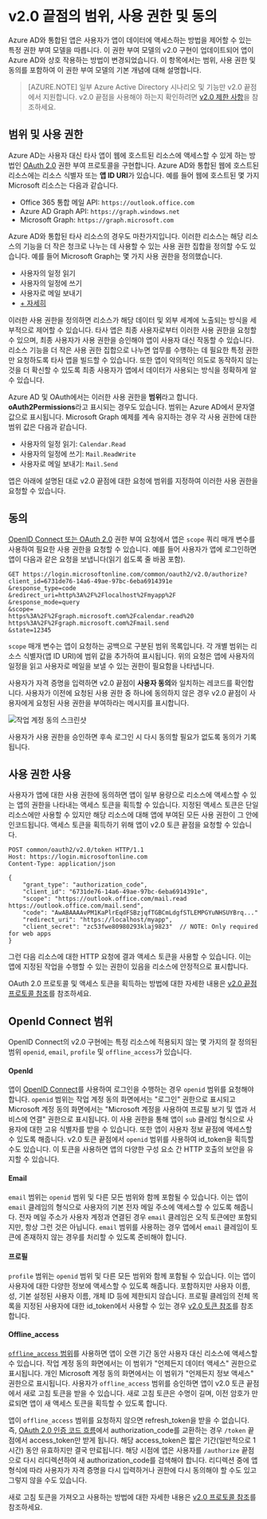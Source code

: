 <properties
	pageTitle="Azure AD v2.0 범위, 사용 권한 및 동의 | Microsoft Azure"
	description="범위, 사용 권한 및 동의를 포함하여 Azure AD v2.0 끝점의 권한 부여에 대한 설명입니다."
	services="active-directory"
	documentationCenter=""
	authors="dstrockis"
	manager="mbaldwin"
	editor=""/>

<tags
	ms.service="active-directory"
	ms.workload="identity"
	ms.tgt_pltfrm="na"
	ms.devlang="na"
	ms.topic="article"
	ms.date="09/16/2016"
	ms.author="dastrock"/>

# v2.0 끝점의 범위, 사용 권한 및 동의

Azure AD와 통합된 앱은 사용자가 앱이 데이터에 액세스하는 방법을 제어할 수 있는 특정 권한 부여 모델을 따릅니다. 이 권한 부여 모델의 v2.0 구현이 업데이트되어 앱이 Azure AD와 상호 작용하는 방법이 변경되었습니다. 이 항목에서는 범위, 사용 권한 및 동의를 포함하여 이 권한 부여 모델의 기본 개념에 대해 설명합니다.

> [AZURE.NOTE]
	일부 Azure Active Directory 시나리오 및 기능만 v2.0 끝점에서 지원합니다. v2.0 끝점을 사용해야 하는지 확인하려면 [v2.0 제한 사항](active-directory-v2-limitations.md)을 참조하세요.

## 범위 및 사용 권한

Azure AD는 사용자 대신 타사 앱이 웹에 호스트된 리소스에 액세스할 수 있게 하는 방법인 [OAuth 2.0](active-directory-v2-protocols.md) 권한 부여 프로토콜을 구현합니다. Azure AD와 통합된 웹에 호스트된 리소스에는 리소스 식별자 또는 **앱 ID URI**가 있습니다. 예를 들어 웹에 호스트된 몇 가지 Microsoft 리소스는 다음과 같습니다.

- Office 365 통합 메일 API: `https://outlook.office.com`
- Azure AD Graph API: `https://graph.windows.net`
- Microsoft Graph: `https://graph.microsoft.com`

Azure AD와 통합된 타사 리소스의 경우도 마찬가지입니다. 이러한 리소스는 해당 리소스의 기능을 더 작은 청크로 나누는 데 사용할 수 있는 사용 권한 집합을 정의할 수도 있습니다. 예를 들어 Microsoft Graph는 몇 가지 사용 권한을 정의했습니다.

- 사용자의 일정 읽기
- 사용자의 일정에 쓰기
- 사용자로 메일 보내기
- [\+ 자세히](https://graph.microsoft.io)

이러한 사용 권한을 정의하면 리소스가 해당 데이터 및 외부 세계에 노출되는 방식을 세부적으로 제어할 수 있습니다. 타사 앱은 최종 사용자로부터 이러한 사용 권한을 요청할 수 있으며, 최종 사용자가 사용 권한을 승인해야 앱이 사용자 대신 작동할 수 있습니다. 리소스 기능을 더 작은 사용 권한 집합으로 나누면 업무를 수행하는 데 필요한 특정 권한만 요청하도록 타사 앱을 빌드할 수 있습니다. 또한 앱이 악의적인 의도로 동작하지 않는 것을 더 확신할 수 있도록 최종 사용자가 앱에서 데이터가 사용되는 방식을 정확하게 알 수 있습니다.

Azure AD 및 OAuth에서는 이러한 사용 권한을 **범위**라고 합니다. **oAuth2Permissions**라고 표시되는 경우도 있습니다. 범위는 Azure AD에서 문자열 값으로 표시됩니다. Microsoft Graph 예제를 계속 유지하는 경우 각 사용 권한에 대한 범위 값은 다음과 같습니다.

- 사용자의 일정 읽기: `Calendar.Read`
- 사용자의 일정에 쓰기: `Mail.ReadWrite`
- 사용자로 메일 보내기: `Mail.Send`

앱은 아래에 설명된 대로 v2.0 끝점에 대한 요청에 범위를 지정하여 이러한 사용 권한을 요청할 수 있습니다.


## 동의

[OpenID Connect 또는 OAuth 2.0](active-directory-v2-protocols.md) 권한 부여 요청에서 앱은 `scope` 쿼리 매개 변수를 사용하여 필요한 사용 권한을 요청할 수 있습니다. 예를 들어 사용자가 앱에 로그인하면 앱이 다음과 같은 요청을 보냅니다(읽기 쉽도록 줄 바꿈 포함).

```
GET https://login.microsoftonline.com/common/oauth2/v2.0/authorize?
client_id=6731de76-14a6-49ae-97bc-6eba6914391e
&response_type=code
&redirect_uri=http%3A%2F%2Flocalhost%2Fmyapp%2F
&response_mode=query
&scope=
https%3A%2F%2Fgraph.microsoft.com%2Fcalendar.read%20
https%3A%2F%2Fgraph.microsoft.com%2Fmail.send
&state=12345
```

`scope` 매개 변수는 앱이 요청하는 공백으로 구분된 범위 목록입니다. 각 개별 범위는 리소스 식별자(앱 ID URI)에 범위 값을 추가하여 표시됩니다. 위의 요청은 앱에 사용자의 일정을 읽고 사용자로 메일을 보낼 수 있는 권한이 필요함을 나타냅니다.

사용자가 자격 증명을 입력하면 v2.0 끝점이 **사용자 동의**와 일치하는 레코드를 확인합니다. 사용자가 이전에 요청된 사용 권한 중 하나에 동의하지 않은 경우 v2.0 끝점이 사용자에게 요청된 사용 권한을 부여하라는 메시지를 표시합니다.

![작업 계정 동의 스크린샷](../media/active-directory-v2-flows/work_account_consent.png)

사용자가 사용 권한을 승인하면 후속 로그인 시 다시 동의할 필요가 없도록 동의가 기록됩니다.

## 사용 권한 사용

사용자가 앱에 대한 사용 권한에 동의하면 앱이 일부 용량으로 리소스에 액세스할 수 있는 앱의 권한을 나타내는 액세스 토큰을 획득할 수 있습니다. 지정된 액세스 토큰은 단일 리소스에만 사용할 수 있지만 해당 리소스에 대해 앱에 부여된 모든 사용 권한이 그 안에 인코드됩니다. 액세스 토큰을 획득하기 위해 앱이 v2.0 토큰 끝점을 요청할 수 있습니다.

```
POST common/oauth2/v2.0/token HTTP/1.1
Host: https://login.microsoftonline.com
Content-Type: application/json

{
	"grant_type": "authorization_code",
	"client_id": "6731de76-14a6-49ae-97bc-6eba6914391e",
	"scope": "https://outlook.office.com/mail.read https://outlook.office.com/mail.send",
	"code": "AwABAAAAvPM1KaPlrEqdFSBzjqfTGBCmLdgfSTLEMPGYuNHSUYBrq..."
	"redirect_uri": "https://localhost/myapp",
	"client_secret": "zc53fwe80980293klaj9823"  // NOTE: Only required for web apps
}
```

그런 다음 리소스에 대한 HTTP 요청에 결과 액세스 토큰을 사용할 수 있습니다. 이는 앱에 지정된 작업을 수행할 수 있는 권한이 있음을 리소스에 안정적으로 표시합니다.

OAuth 2.0 프로토콜 및 액세스 토큰을 획득하는 방법에 대한 자세한 내용은 [v2.0 끝점 프로토콜 참조](active-directory-v2-protocols.md)를 참조하세요.

## OpenId Connect 범위

OpenID Connect의 v2.0 구현에는 특정 리소스에 적용되지 않는 몇 가지의 잘 정의된 범위 `openid`, `email`, `profile` 및 `offline_access`가 있습니다.

#### OpenId

앱이 [OpenID Connect](active-directory-v2-protocols.md#openid-connect-sign-in-flow)를 사용하여 로그인을 수행하는 경우 `openid` 범위를 요청해야 합니다. `openid` 범위는 작업 계정 동의 화면에서는 "로그인" 권한으로 표시되고 Microsoft 계정 동의 화면에서는 "Microsoft 계정을 사용하여 프로필 보기 및 앱과 서비스에 연결" 권한으로 표시됩니다. 이 사용 권한을 통해 앱이 `sub` 클레임 형식으로 사용자에 대한 고유 식별자를 받을 수 있습니다. 또한 앱이 사용자 정보 끝점에 액세스할 수 있도록 해줍니다. v2.0 토큰 끝점에서 `openid` 범위를 사용하여 id\_token을 획득할 수도 있습니다. 이 토큰을 사용하면 앱의 다양한 구성 요소 간 HTTP 호출의 보안을 유지할 수 있습니다.

#### Email

`email` 범위는 `openid` 범위 및 다른 모든 범위와 함께 포함될 수 있습니다. 이는 앱이 `email` 클레임의 형식으로 사용자의 기본 전자 메일 주소에 액세스할 수 있도록 해줍니다. 전자 메일 주소가 사용자 계정과 연결된 경우 `email` 클레임은 오직 토큰에만 포함되지만, 항상 그런 것은 아닙니다. `email` 범위를 사용하는 경우 앱에서 `email` 클레임이 토큰에 존재하지 않는 경우를 처리할 수 있도록 준비해야 합니다.

#### 프로필

`profile` 범위는 `openid` 범위 및 다른 모든 범위와 함께 포함될 수 있습니다. 이는 앱이 사용자에 대한 다양한 정보에 액세스할 수 있도록 해줍니다. 포함하지만 사용자 이름, 성, 기본 설정된 사용자 이름, 개체 ID 등에 제한되지 않습니다. 프로필 클레임의 전체 목록을 지정된 사용자에 대한 id\_token에서 사용할 수 있는 경우 [v2.0 토큰 참조](active-directory-v2-tokens.md)를 참조합니다.

#### Offline\_access

[`offline_access` 범위](http://openid.net/specs/openid-connect-core-1_0.html#OfflineAccess)를 사용하면 앱이 오랜 기간 동안 사용자 대신 리소스에 액세스할 수 있습니다. 작업 계정 동의 화면에서는 이 범위가 "언제든지 데이터 액세스" 권한으로 표시됩니다. 개인 Microsoft 계정 동의 화면에서는 이 범위가 "언제든지 정보 액세스" 권한으로 표시됩니다. 사용자가 `offline_access` 범위를 승인하면 앱이 v2.0 토큰 끝점에서 새로 고침 토큰을 받을 수 있습니다. 새로 고침 토큰은 수명이 길며, 이전 암호가 만료되면 앱이 새 액세스 토큰을 획득할 수 있도록 합니다.

앱이 `offline_access` 범위를 요청하지 않으면 refresh\_token을 받을 수 없습니다. 즉, [OAuth 2.0 인증 코드 흐름](active-directory-v2-protocols.md#oauth2-authorization-code-flow)에서 authorization\_code를 교환하는 경우 `/token` 끝점에서 access\_token만 받게 됩니다. 해당 access\_token은 짧은 기간(일반적으로 1시간) 동안 유효하지만 결국 만료됩니다. 해당 시점에 앱은 사용자를 `/authorize` 끝점으로 다시 리디렉션하여 새 authorization\_code를 검색해야 합니다. 리디렉션 중에 앱 형식에 따라 사용자가 자격 증명을 다시 입력하거나 권한에 다시 동의해야 할 수도 있고 그렇지 않을 수도 있습니다.

새로 고침 토큰을 가져오고 사용하는 방법에 대한 자세한 내용은 [v2.0 프로토콜 참조](active-directory-v2-protocols.md)를 참조하세요.

<!---HONumber=AcomDC_0921_2016-->